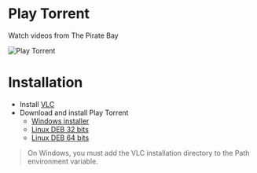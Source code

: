 # Play Torrent
Watch videos from The Pirate Bay

![Play Torrent](https://raw.githubusercontent.com/samuelnovaes/play-torrent/master/assets/screenshot.png)

# Installation

- Install [VLC](https://www.videolan.org/vlc)
- Download and install Play Torrent
	- [Windows installer](https://github.com/samuelnovaes/play-torrent/releases/download/v1.0.0/Play.Torrent.Setup.1.0.0.exe)
	- [Linux DEB 32 bits](https://github.com/samuelnovaes/play-torrent/releases/download/v1.0.0/play-torrent_1.0.0_i386.deb)
	- [Linux DEB 64 bits](https://github.com/samuelnovaes/play-torrent/releases/download/v1.0.0/play-torrent_1.0.0_amd64.deb)

> On Windows, you must add the VLC installation directory to the Path environment variable.
